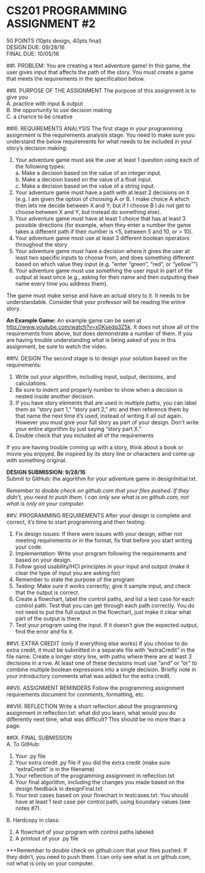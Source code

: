 # CS201 PROGRAMMING ASSIGNMENT #2
50  POINTS (10pts design, 40pts final)                                  			
DESIGN DUE: 09/28/16  
FINAL DUE: 10/05/16

##I.	PROBLEM:
You are creating a text adventure game!  In this game, the user gives input that affects the path of the story.
You must create a game that meets the requirements in the specification below.

##II.	PURPOSE OF THE ASSIGNMENT
The purpose of this assignment is to give you  
A.	practice with input & output  
B.	the opportunity to use decision making  
C.	a chance to be creative

##III.	REQUIREMENTS ANALYSIS 
The first stage in your programming assignment is the requirements analysis stage.  You need to make sure you understand the below requirements for what needs to be included in your story’s decision making:

1. Your adventure game must ask the user at least 1 question using each of the following types:  
  a. Make a decision based on the value of an integer input.  
  b. Make a decision based on the value of a float input.  
  c. Make a decision based on the value of a string input.  
2. Your adventure game must have a path with at least 2 decisions on it
 (e.g. I am given the option of choosing A or B. I make choice A which then lets me decide between X and Y;
 but if I choose B I do not get to choose between X and Y, but instead do something else).
3. Your adventure game must have at least 1 choice that has at least 3 possible directions (for example, when they enter a number the game takes a different path if their number is <5, between 5 and 10, or > 10).  
4. Your adventure game must use at least 3 different boolean operators throughout the story  
5. Your adventure game must have a decision where it gives the user at least two specific inputs to choose from, and does something different based on which value they input (e.g. "enter “green”, “red”, or “yellow”")  
6. Your adventure game must use something the user input in part of the output at least once (e.g., asking for their name
and then outputting their name every time you address them).

The game must make sense and have an actual story to it. It needs to be understandable. Consider that your professor will be reading the entire story.

**An Example Game:**
An example game can be seen at http://www.youtube.com/watch?v=x0Ksedq3Z5k. It does not show all of the requirements from above, but does demonstrate a number of them. If you are having trouble understanding what is being asked of you in this assignment, be sure to watch the video.

##IV.	DESIGN
The second stage is to design your solution based on the requirements:

1. Write out your algorithm, including input, output, decisions, and calculations.  
  1. Be sure to indent and properly number to show when a decision is nested inside another decision.  
  2. If you have story elements that are used in multiple paths, you can label them as “story part 1,” “story part 2,” etc  and then reference them by that name the next time it’s used, instead of writing it all out again. However you must give your full story as part of your design. Don’t write your entire algorithm by just saying “story part X.”
2. Double check that you included all of the requirements

If you are having trouble coming up with a story, think about a book or movie you enjoyed. Be inspired by its story line or characters and come up with something original.

**DESIGN SUBMISSION: 9/28/16**  
Submit to GitHub: the algorithm for your adventure game in designInitial.txt.

*Remember to double check on github.com that your files pushed. If they didn’t, you need to push them. I can only see what is on github.com, not what is only on your computer.*

##V.	PROGRAMMING REQUIREMENTS
After your design is complete and correct, it’s time to start programming and then testing:

1. Fix design issues: If there were issues with your design, either not meeting requirements or in the format, fix that before you start writing your code.
2. Implementation: Write your program following the requirements and based on your design.
  1. Follow good usability/HCI principles in your input and output (make it clear the type of input you are asking for)
  2. Remember to state the purpose of the program
3. Testing: Make sure it works correctly; give it sample input, and check that the output is correct.
  1. Create a flowchart, label the control paths, and list a test case for each control path.  Test that you can get through each path correctly. You do not need to put the full output in the flowchart, just make it clear what part of the output is there.
  2. Test your program using the input. If it doesn’t give the expected output, find the error and fix it.

##VI.	EXTRA CREDIT (only if everything else works)
If you choose to do extra credit, it must be submitted in a separate file with “extraCredit” in the file name. 
Create a longer story line, with paths where there are at least 3 decisions in a row. At least one of these decisions must use “and” or “or” to combine multiple boolean expressions into a single decision.
Briefly note in your introductory comments what was added for the extra credit.

##VII.	ASSIGNMENT REMINDERS
Follow the programming assignment requirements document for comments, formatting, etc.

##VIII.	REFLECTION
Write a short reflection about the programming assignment in reflection.txt: what did you learn, what would you do differently next time, what was difficult?  This should be no more than a page.

##IX.	FINAL SUBMISSION   
A. To GitHub:  
  1. Your .py file  
  2. Your extra credit .py file if you did the extra credit (make sure “extraCredit” is in the filename)  
  3. Your reflection of the programming assignment in reflection.txt  
  4. Your final algorithm, including the changes you made based on the design feedback in designFinal.txt  
  5. Your test cases based on your flowchart in testcases.txt. You should have at least 1 test case per control path, using boundary values (see notes #7).  
  
B. Hardcopy in class:  
  1. A flowchart of your program with control paths labeled  
  2. A printout of your .py file

***Remember to double check on github.com that your files pushed. If they didn’t, you need to push them. I can only see what is on github.com, not what is only on your computer.

